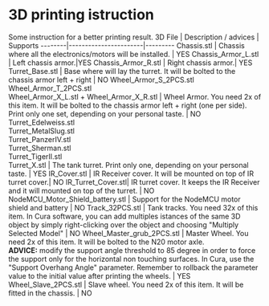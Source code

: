 # 3D printing istruction

Some instruction for a better printing result.
3D File | Description / advices | Supports
--------|-----------------------|---------
Chassis.stl | Chassis where all the electronics/motors will be installed. | YES
Chassis_Armor_L.stl | Left chassis armor.|YES
Chassis_Armor_R.stl | Right chassis armor.| YES
Turret_Base.stl | Base where will lay the turret. It will be bolted to the chassis armor left + right | NO
Wheel_Armor_S_2PCS.stl <br> Wheel_Armor_T_2PCS.stl <br> Wheel_Armor_X_L.stl + Wheel_Armor_X_R.stl | Wheel Armor. You need 2x of this item. It will be bolted to the chassis armor left + right (one per side). <br>Print only one set, depending on your personal taste. | NO
Turret_Edelweiss.stl <br> Turret_MetalSlug.stl <br> Turret_PanzerIV.stl <br> Turret_Sherman.stl <br> Turret_TigerII.stl <br> Turret_X.stl | The tank turret. Print only one, depending on your personal taste. | YES
IR_Cover.stl | IR Receiver cover. It will be mounted on top of IR turret cover.| NO
IR_Turret_Cover.stl| IR turret cover. It keeps the IR Receiver and it will mounted on top of the turret. | NO
NodeMCU_Motor_Shield_battery.stl | Support for the NodeMCU motor shield and battery | NO
Track_32PCS.stl | Tank tracks. You need 32x of this item. In Cura software, you can add multiples istances of the same 3D object by simply right-clicking over the object and choosing "Multiply Selected Model" | NO
Wheel_Master_grub_2PCS.stl | Master Wheel. You need 2x of this item. It will be bolted to the N20 motor axle. <br> **ADVICE:** modify the support angle threshold to 85 degree in order to force the support only for the horizontal non touching surfaces. In Cura, use the "Support Overhang Angle" parameter. Remember to rollback the parameter value to the initial value after printing the wheels. | YES
Wheel_Slave_2PCS.stl | Slave wheel. You need 2x of this item. It will be fitted in the chassis. | NO
